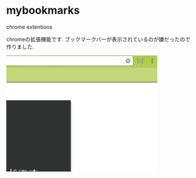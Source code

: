 # mybookmarks
chrome extentions

chromeの拡張機能です.
ブックマークバーが表示されているのが嫌だったので作りました.


![info](https://github.com/YskTbi/myImages/blob/master/images/mybookmark.gif "manual")
